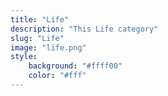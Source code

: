 ```yaml
---
title: "Life"
description: "This Life category"
slug: "Life"
image: "life.png"
style:
    background: "#ffff00"
    color: "#fff"
---
```

